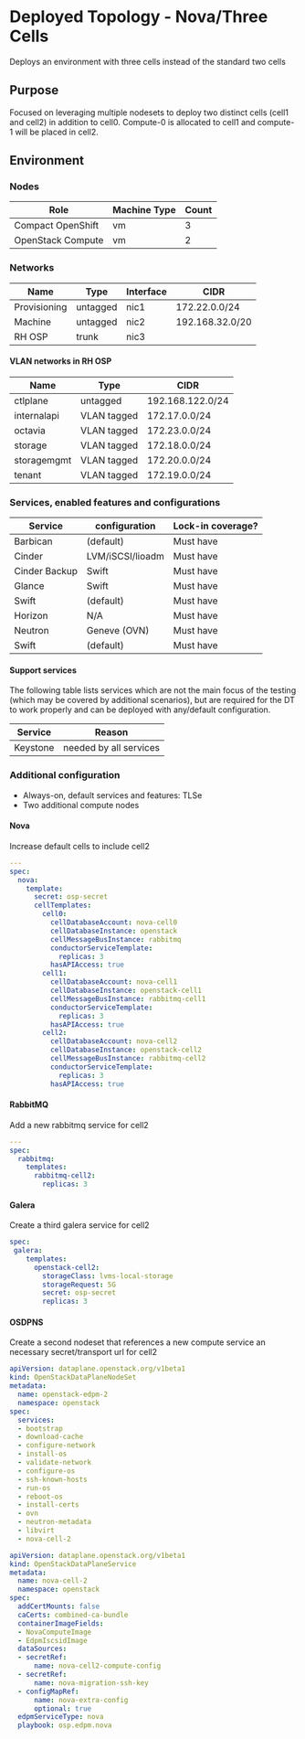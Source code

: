 # Deployed Topology - Nova/Three Cells

Deploys an environment with three cells instead of the standard two cells

## Purpose

Focused on leveraging multiple nodesets to deploy two distinct cells 
(cell1 and cell2) in addition to cell0. Compute-0 is allocated
to cell1 and compute-1 will be placed in cell2.

## Environment

### Nodes

| Role              | Machine Type | Count |
| ----------------- | ------------ | ----- |
| Compact OpenShift | vm           |   3   |
| OpenStack Compute | vm           |   2   |


### Networks

| Name         | Type     | Interface | CIDR            |
| ------------ | -------- | --------- | --------------- |
| Provisioning | untagged | nic1      | 172.22.0.0/24   |
| Machine      | untagged | nic2      | 192.168.32.0/20 |
| RH OSP       | trunk    | nic3      |                 |


#### VLAN networks in RH OSP

| Name        | Type        | CIDR              |
| ----------- | ----------- | ----------------- |
| ctlplane    | untagged    | 192.168.122.0/24  |
| internalapi | VLAN tagged | 172.17.0.0/24     |
| octavia     | VLAN tagged | 172.23.0.0/24     |
| storage     | VLAN tagged | 172.18.0.0/24     |
| storagemgmt | VLAN tagged | 172.20.0.0/24     |
| tenant      | VLAN tagged | 172.19.0.0/24     |


### Services, enabled features and configurations

| Service          | configuration           | Lock-in coverage?  |
| ---------------- | ----------------------- | ------------------ |
| Barbican         | (default)               | Must have          |
| Cinder           | LVM/iSCSI/lioadm        | Must have          |
| Cinder Backup    | Swift                   | Must have          |
| Glance           | Swift                   | Must have          |
| Swift            | (default)               | Must have          |
| Horizon          | N/A                     | Must have          |
| Neutron          | Geneve (OVN)            | Must have          |
| Swift            | (default)               | Must have          |

#### Support services

The following table lists services which are not the main focus of the testing
(which may be covered by additional scenarios), but are required for the DT
to work properly and can be deployed with any/default configuration.

| Service          | Reason                     |
| ---------------- |--------------------------- |
| Keystone         | needed by all services     |


### Additional configuration

- Always-on, default services and features: TLSe
- Two additional compute nodes

#### Nova

Increase default cells to include cell2

```YAML
---
spec:
  nova:
    template:
      secret: osp-secret
      cellTemplates:
        cell0:
          cellDatabaseAccount: nova-cell0
          cellDatabaseInstance: openstack
          cellMessageBusInstance: rabbitmq
          conductorServiceTemplate:
            replicas: 3
          hasAPIAccess: true
        cell1:
          cellDatabaseAccount: nova-cell1
          cellDatabaseInstance: openstack-cell1
          cellMessageBusInstance: rabbitmq-cell1
          conductorServiceTemplate:
            replicas: 3
          hasAPIAccess: true
        cell2:
          cellDatabaseAccount: nova-cell2
          cellDatabaseInstance: openstack-cell2
          cellMessageBusInstance: rabbitmq-cell2
          conductorServiceTemplate:
            replicas: 3
          hasAPIAccess: true
```

#### RabbitMQ

Add a new rabbitmq service for cell2

```YAML
---
spec:
  rabbitmq:
    templates:
      rabbitmq-cell2:
        replicas: 3
```

#### Galera

Create a third galera service for cell2

```YAML
spec:
 galera:
    templates:
      openstack-cell2:
        storageClass: lvms-local-storage
        storageRequest: 5G
        secret: osp-secret
        replicas: 3
```

#### OSDPNS

Create a second nodeset that references a new compute service an necessary
secret/transport url for cell2

```YAML
apiVersion: dataplane.openstack.org/v1beta1
kind: OpenStackDataPlaneNodeSet
metadata:
  name: openstack-edpm-2
  namespace: openstack
spec:
  services:
  - bootstrap
  - download-cache
  - configure-network
  - install-os
  - validate-network
  - configure-os
  - ssh-known-hosts
  - run-os
  - reboot-os
  - install-certs
  - ovn
  - neutron-metadata
  - libvirt
  - nova-cell-2

apiVersion: dataplane.openstack.org/v1beta1
kind: OpenStackDataPlaneService
metadata:
  name: nova-cell-2
  namespace: openstack
spec:
  addCertMounts: false
  caCerts: combined-ca-bundle
  containerImageFields:
  - NovaComputeImage
  - EdpmIscsidImage
  dataSources:
  - secretRef:
      name: nova-cell2-compute-config
  - secretRef:
      name: nova-migration-ssh-key
  - configMapRef:
      name: nova-extra-config
      optional: true
  edpmServiceType: nova
  playbook: osp.edpm.nova

```
